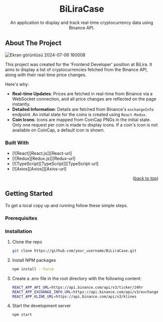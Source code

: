 <h1 align="center">BiLiraCase</h1>
  <p align="center">
    An application to display and track real-time cryptocurrency data using Binance API.
    <br />
  </p>


<!-- ABOUT THE PROJECT -->
## About The Project
![Ekran görüntüsü 2024-07-06 160008](https://github.com/kutaymalik/biliracase/assets/56682209/d05491a5-96eb-4715-9caf-100cbc7f2367)

This project was created for the 'Frontend Developer' position at BiLira. It aims to display a list of cryptocurrencies fetched from the Binance API, along with their real-time price changes.

Here's why:
* **Real-time Updates**: Prices are fetched in real-time from Binance via a WebSocket connection, and all price changes are reflected on the page instantly.
* **Detailed Information**: Details are fetched from Binance's `exchangeInfo` endpoint. An initial state for the coins is created using `React-Redux`.
* **Coin Icons**: Icons are mapped from CoinCap PNGs in the initial state. Only one request per coin is made to display icons. If a coin's icon is not available on CoinCap, a default icon is shown.

### Built With

* [![React][React.js]][React-url]
* [![Redux][Redux.js]][Redux-url]
* [![TypeScript][TypeScript]][TypeScript-url]
* [![Axios][Axios]][Axios-url]

<p align="right">(<a href="#readme-top">back to top</a>)</p>

<!-- GETTING STARTED -->
## Getting Started

To get a local copy up and running follow these simple steps.

### Prerequisites

  ### Installation

1. Clone the repo
   ```sh
   git clone https://github.com/your_username/BiLiraCase.git


2. Install NPM packages
   ```sh
   npm install --force

3. Create a .env file in the root directory with the following content:
   ```sh
   REACT_APP_API_URL=https://api.binance.com/api/v3/ticker/24hr
   REACT_APP_EXCHANGE_INFO_URL=https://api.binance.com/api/v3/exchangeInfo
   REACT_APP_KLINE_URL=https://api.binance.com/api/v3/klines
   
4. Start the development server
   ```sh
   npm start

